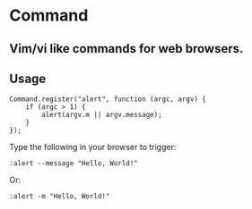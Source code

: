 Command
=======

Vim/vi like commands for web browsers.
--------------------------------------

Usage
-----

	Command.register("alert", function (argc, argv) {
		if (argc > 1) {
			alert(argv.m || argv.message);
		}
	});

Type the following in your browser to trigger:

	:alert --message "Hello, World!"

Or:

	:alert -m "Hello, World!"

